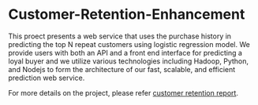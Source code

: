 # Customer-Retention-Enhancement

This proect presents a web service that uses the purchase history in predicting the top N repeat customers using logistic regression model. We provide users with both an API and a front end interface for predicting a loyal buyer and we utilize various technologies including Hadoop, Python, and Nodejs to form the architecture of our fast, scalable, and efficient prediction web service.

For more details on the project, please refer [customer retention report](https://github.com/hkonagala/Customer-Retention-Enhancement/blob/master/soc_Fall2016/customer_retention.pdf).
